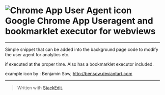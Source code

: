# ![Chrome App User Agent icon](https://raw.github.com/riaEvangelist/chrome-app-user-agent-and-bookmarklet-webview/master/example/Browser-White-Frame-32.png) Google Chrome App Useragent and bookmarklet executor for webviews
***

Simple snippet that can be added into the background page code to modify the user agent for analytics etc. 

if executed at the proper time. Also has a bookmarklet executor included.



example icon by : Benjamin Sow, http://bensow.deviantart.com

---
> Written with [StackEdit](http://benweet.github.io/stackedit/).
